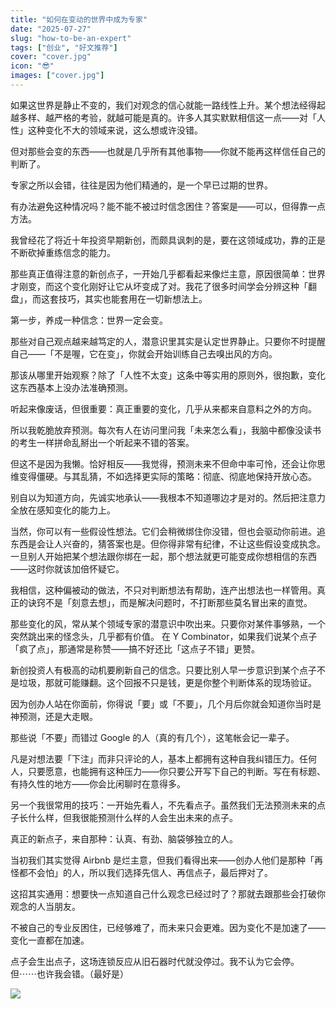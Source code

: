 ```yaml
---
title: "如何在变动的世界中成为专家"
date: "2025-07-27"
slug: "how-to-be-an-expert"
tags: ["创业", "好文推荐"]
cover: "cover.jpg"
icon: "😎"
images: ["cover.jpg"]
---
```

如果这世界是静止不变的，我们对观念的信心就能一路线性上升。某个想法经得起越多样、越严格的考验，就越可能是真的。许多人其实默默相信这一点——对「人性」这种变化不大的领域来说，这么想或许没错。



但对那些会变的东西——也就是几乎所有其他事物——你就不能再这样信任自己的判断了。



专家之所以会错，往往是因为他们精通的，是一个早已过期的世界。



有办法避免这种情况吗？能不能不被过时信念困住？答案是——可以，但得靠一点方法。



我曾经花了将近十年投资早期新创，而颇具讽刺的是，要在这领域成功，靠的正是不断砍掉重练信念的能力。



那些真正值得注意的新创点子，一开始几乎都看起来像烂主意，原因很简单：世界才刚变，而这个变化刚好让它从坏变成了对。我花了很多时间学会分辨这种「翻盘」，而这套技巧，其实也能套用在一切新想法上。



第一步，养成一种信念：世界一定会变。



那些对自己观点越来越笃定的人，潜意识里其实是认定世界静止。只要你不时提醒自己——「不是喔，它在变」，你就会开始训练自己去嗅出风的方向。



那该从哪里开始观察？除了「人性不太变」这条中等实用的原则外，很抱歉，变化这东西基本上没办法准确预测。



听起来像废话，但很重要：真正重要的变化，几乎从来都来自意料之外的方向。



所以我乾脆放弃预测。每次有人在访问里问我「未来怎么看」，我脑中都像没读书的考生一样拼命乱掰出一个听起来不错的答案。



但这不是因为我懒。恰好相反——我觉得，预测未来不但命中率可怜，还会让你思维变得僵硬。与其乱猜，不如选择更实际的策略：彻底、彻底地保持开放心态。



别自以为知道方向，先诚实地承认——我根本不知道哪边才是对的。然后把注意力全放在感知变化的能力上。



当然，你可以有一些假设性想法。它们会稍微绑住你没错，但也会驱动你前进。追东西是会让人兴奋的，猜答案也是。但你得非常有纪律，不让这些假设变成执念。
一旦别人开始把某个想法跟你绑在一起，那个想法就更可能变成你想相信的东西——这时你就该加倍怀疑它。



我相信，这种偏被动的做法，不只对判断想法有帮助，连产出想法也一样管用。真正的诀窍不是「刻意去想」，而是解决问题时，不打断那些莫名冒出来的直觉。



那些变化的风，常从某个领域专家的潜意识中吹出来。只要你对某件事够熟，一个突然跳出来的怪念头，几乎都有价值。
在 Y Combinator，如果我们说某个点子「疯了点」，那通常是称赞——搞不好还比「这点子不错」更赞。



新创投资人有极高的动机要刷新自己的信念。只要比别人早一步意识到某个点子不是垃圾，那就可能赚翻。这个回报不只是钱，更是你整个判断体系的现场验证。



因为创办人站在你面前，你得说「要」或「不要」，几个月后你就会知道你当时是神预测，还是大走眼。



那些说「不要」而错过 Google 的人（真的有几个），这笔帐会记一辈子。



凡是对想法要「下注」而非只评论的人，基本上都拥有这种自我纠错压力。任何人，只要愿意，也能拥有这种压力——你只要公开写下自己的判断。写在有标题、有持久性的地方——你会比闲聊时在意得多。



另一个我很常用的技巧：一开始先看人，不先看点子。虽然我们无法预测未来的点子长什么样，但我很能预测什么样的人会生出未来的点子。



真正的新点子，来自那种：认真、有劲、脑袋够独立的人。



当初我们其实觉得 Airbnb 是烂主意，但我们看得出来——创办人他们是那种「再怪都不会怕」的人，所以我们选择先信人、再信点子，最后押对了。



这招其实通用：想要快一点知道自己什么观念已经过时了？那就去跟那些会打破你观念的人当朋友。



不被自己的专业反困住，已经够难了，而未来只会更难。因为变化不是加速了——变化一直都在加速。



点子会生出点子，这场连锁反应从旧石器时代就没停过。我不认为它会停。
但⋯⋯也许我会错。（最好是）




![](https://prod-files-secure.s3.us-west-2.amazonaws.com/112d0858-5090-4d34-a606-b75eb8d65fd2/46476355-9cf3-4e99-9b7a-3531bc426380/1000202064.png?X-Amz-Algorithm=AWS4-HMAC-SHA256&X-Amz-Content-Sha256=UNSIGNED-PAYLOAD&X-Amz-Credential=ASIAZI2LB466ZWLMCCZE%2F20251026%2Fus-west-2%2Fs3%2Faws4_request&X-Amz-Date=20251026T194341Z&X-Amz-Expires=3600&X-Amz-Security-Token=IQoJb3JpZ2luX2VjENv%2F%2F%2F%2F%2F%2F%2F%2F%2F%2FwEaCXVzLXdlc3QtMiJIMEYCIQDsPv6l3dPXHMFpcMlY%2Fe3R1JewQYYEOMldF6tQMCKAYgIhAPpEBPVopMSdzacRIK%2BTkMOVB39stk%2B30Q4GNMz33Xd3KogECJT%2F%2F%2F%2F%2F%2F%2F%2F%2F%2FwEQABoMNjM3NDIzMTgzODA1IgxdmpxCuKJGWojOceUq3APZHhYpJbFzpa1oiYxH2zGXtWvC9Y4ZZs9S6NzR61XkjHeU%2BJ96v5mOcWZZkZ%2Fil%2FHVBdwhqmPXw4WjOqJwJBUPxRZpqmFYcvft6djPmXi%2FzLuN5UxctcDLIwhuyaSyNCnGbqGIgV3zlzJX0q0SJVVqPwIUMc8GSlDGO12mvmHUeEV6JBsII0ZPfQ4Zv4v9Ze1T4WyT3llFf4i1lk%2Fw9DbHLInX5bypFwH2QS0NiLVaMaf1piJh6r%2BLeHTYg2agbgTRatEGHmsflRvmOv3PFoVmhR%2Fwaovn1k6difvfhU1X0tTf8ux%2FzF96xKTXsEmVd7P679Tl2idxLNYvEWNWGWtADwzhmQxnGXgS2W8YGK%2FMcvWSL91eoaxduomvcp7GgYd6W8nKcd6w3z3KhatGIThKlIQX00ynugD7HfDQTVSdbB2tZGavz%2FvNxcEAQzIaxcW049jlQvetl22Geit7w2ziJHgJaoJCERd66IVuHzJJD%2B%2FzjTfdp60D3RtRj2IaiGs020NJL4XkCnoI810sv7kp2q7Vaig9epuEEceaMROocJiNgDZqlFjMrcBOCUXd9XYJ2xNRQZ4fDk4U133BtmaV9JwJDtgBc35gtmT%2F8Q3c9PNMgqrlDVCf7oQdMTCuzvnHBjqkASOZ3BBmVeip7bwhckazDqC9Dr6gr69j3nyeuflGVo7MS6vVgwFdoJ9sqYOn5e6yI%2FRF%2F%2B4jBFYnBaEk4u%2FFX5nJAgbCZy0DpT4JesLq%2Fhb8chEBaOgel%2B5DzqEpK6iGAdbRScsPQ7Z9K8GOqcyM5TC9yxkxrRv1iyRXK3P%2FQqJc1m4Omr8npwLfaUWAGgXQjUF3yW6zso20LEZhjJAWwInB%2BDC8&X-Amz-Signature=813d645410089e1ddb006343c6bb8e5e5d0d9aaedafbb71b1ff72b949e03af1b&X-Amz-SignedHeaders=host&x-amz-checksum-mode=ENABLED&x-id=GetObject)

